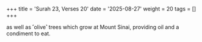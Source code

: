 +++
title = 'Surah 23, Verses 20'
date = '2025-08-27'
weight = 20
tags = []
+++

as well as ˹olive˺ trees which grow at Mount Sinai, providing oil and a condiment to eat.
